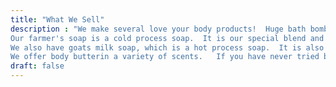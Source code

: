 ```yaml
---
title: "What We Sell"
description : "We make several love your body products!  Huge bath bombs with lots of fizz and aromatic scents you are sure to love.
Our farmer's soap is a cold process soap.  It is our special blend and our most popular soap.   It is antibacterial, and leaves your skin amazingly clean and lightly scented.  It comes in a variety of scents and each bar is uniquely colored.  They are truely beautiful and very rarely will you find two bars exactly alike.
We also have goats milk soap, which is a hot process soap.  It is also antibacterial and comes in a variety of scents and colors.  Our Goat's milk soap will leave your skin clean and moisturized all day.
We offer body butterin a variety of scents.   If you have never tried body butter you have missed out!  Body butter is a thick moistruizer you rub into your body.  As your rub it in, it melts into your skin and leaves your moisturized and nourishes your skin with shea butter, coconut oil, and avacado oil.  You will feel baby soft and smell amazing."
draft: false
---
```


